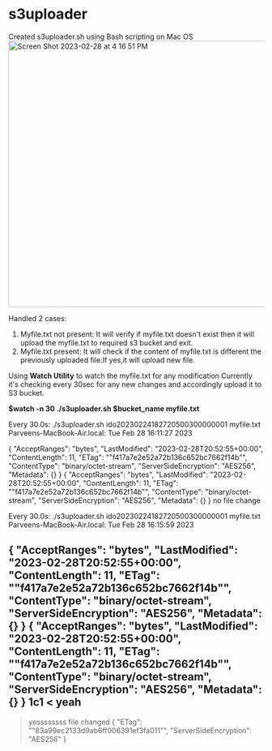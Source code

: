 # s3uploader
Created s3uploader.sh using Bash scripting on Mac OS
<img width="525" alt="Screen Shot 2023-02-28 at 4 16 51 PM" src="https://user-images.githubusercontent.com/48429431/221982175-8618bb51-61a5-4b38-8abd-7421e5a276d7.png">


Handled 2 cases:

1. Myfile.txt not present: It will verify if myfile.txt doesn't exist then it will upload the myfile.txt to required s3 bucket and exit.
2. Myfile.txt present: It will check if the content of myfile.txt is different the previously uploaded file.If yes,it will upload new file.

Using **Watch Utility** to watch the myfile.txt for any modification
Currently it's checking every 30sec for any new changes and accordingly upload it to S3 bucket.

  **$watch -n 30 ./s3uploader.sh $bucket_name myfile.txt**

Every 30.0s: ./s3uploader.sh ido20230224182720500300000001 myfile.txt                                                         Parveens-MacBook-Air.local: Tue Feb 28 16:11:27 2023

{
    "AcceptRanges": "bytes",
    "LastModified": "2023-02-28T20:52:55+00:00",
    "ContentLength": 11,
    "ETag": "\"f417a7e2e52a72b136c652bc7662f14b\"",
    "ContentType": "binary/octet-stream",
    "ServerSideEncryption": "AES256",
    "Metadata": {}
}
{
    "AcceptRanges": "bytes",
    "LastModified": "2023-02-28T20:52:55+00:00",
    "ContentLength": 11,
    "ETag": "\"f417a7e2e52a72b136c652bc7662f14b\"",
    "ContentType": "binary/octet-stream",
    "ServerSideEncryption": "AES256",
    "Metadata": {}
}
no file change

Every 30.0s: ./s3uploader.sh ido20230224182720500300000001 myfile.txt                                                         Parveens-MacBook-Air.local: Tue Feb 28 16:15:59 2023

{
    "AcceptRanges": "bytes",
    "LastModified": "2023-02-28T20:52:55+00:00",
    "ContentLength": 11,
    "ETag": "\"f417a7e2e52a72b136c652bc7662f14b\"",
    "ContentType": "binary/octet-stream",
    "ServerSideEncryption": "AES256",
    "Metadata": {}
}
{
    "AcceptRanges": "bytes",
    "LastModified": "2023-02-28T20:52:55+00:00",
    "ContentLength": 11,
    "ETag": "\"f417a7e2e52a72b136c652bc7662f14b\"",
    "ContentType": "binary/octet-stream",
    "ServerSideEncryption": "AES256",
    "Metadata": {}
}
1c1
< yeah
---
> yessssssss
file changed
{
    "ETag": "\"83a99ec2133d9ab6ff006391ef3fa011\"",
    "ServerSideEncryption": "AES256"
}

